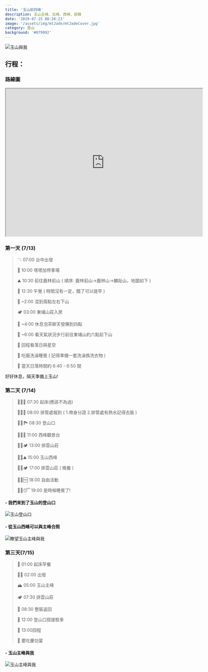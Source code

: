 ```yaml
---
title: '玉山前四峰'
description: 玉山主峰、北峰、西峰、前鋒
date: '2019-07-15 08:30:23'
image: '/assets/img/mtJade/mtJadeCover.jpg'
category: 登山
background: '#079992'
---
```

![玉山與我](/assets/img/mtJade/mt&me.jpg)



## 行程：

### 路線圖

<iframe src="https://www.google.com/maps/d/u/4/embed?mid=1JH-6hlv7gv48iEVpepY2181aoLFtPN1R" width="640" height="480"></iframe>

### 第一天 (7/13)

>〽️ 07:00 台中出發
>
>🚗 10:00 塔塔加停車場
>
>⛰️ 10:30 前往鹿林前山 ( 順序: 鹿林前山→鹿林山→麟趾山，地圖如下 )
>
>🥱 12:30 午覺 ( 時間沒有一定，餓了可以提早 ) 
>
>🥾 ~2:00 混到兩點左右下山
>
>🏕️ 03:00 東埔山莊入房
>
>🍵 ~4:00 休息泡茶聊天發懶到四點
>
>🥾 ~6:00 看天氣狀況步行前往東埔山約六點前下山
>
>🌟 回程看落日與星空
>
>🧼 吃飯洗澡睡覺 ( 記得準備一套洗澡換洗衣物 )
>
>🌄 當天日落時間約 6:40 - 6:50 間


好好休息，隔天準備上玉山!

### 第二天 (7/14)


>🌅 07:30 起床(應該不為過)
>
>🏣 08:00 排管處報到 ( 1.帶身分證 2.排管處有熱水記得去裝 )
>
>🏞️ 08:30 登山口
>
>🔭 11:00 西峰觀景台
>
>🏕️ 13:00 排雲山莊
>
>⛰️ 15:00 玉山西峰
>
>🏕️ 17:00 排雲山莊 ( 晚餐 )
>
>🆓 18:00 自由活動
>
>😴 19:00 是時候睡覺了!

#### - 我們來到了玉山的登山口
![玉山登山口](/assets/img/mtJade/714-01.jpg)

#### - 從玉山西峰可以與主峰合照

![瞭望玉山主峰與我](/assets/img/mtJade/714-02.jpg)
<!-- #### - 瞭望玉山主峰全景圖

![玉山主峰全景圖](/assets/img/mtJade/714-03.jpg) -->

### 第三天(7/15)


>🍳 01:00 起床早餐
>
>🧗‍♀️ 02:00 出發
>
>🏔️ 05:00 玉山主峰
>
>🏕️ 07:30 排雲山莊
>
>🎒 08:30 整裝返回
>
>🚌 12:00 登山口搭接駁車
>
>🥾 13:00回程
>
>🎉 要吃慶功宴

<!-- 
#### - 登頂！來到了玉山主峰！
![玉山主峰](/assets/img/mtJade/715-01.jpg) -->

#### - 玉山主峰與我

![玉山主峰與我](/assets/img/mtJade/715-02.jpg)